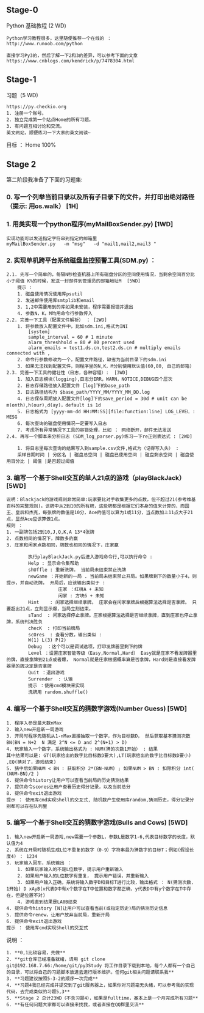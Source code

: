 ## Stage-0
Python 基础教程 (2 WD)

    Python学习教程很多，这里随便推荐一个在线的 ：
    http://www.runoob.com/python

    直接学习Py3的，然后了解一下2和3的差异，可以参考下面的文章
    https://www.cnblogs.com/kendrick/p/7478304.html


## Stage-1 
习题（5 WD)

    https://py.checkio.org
    1. 注册一个账号。
    2. 独立完成第一个站点Home的所有习题。
    3. 有问题互相讨论和交流。
    英文网站，顺便练习一下大家的英文阅读~
    
目标 ： Home 100%
     

## Stage 2
第二阶段我准备了下面的习题集:

### 0. 写一个列举当前目录以及所有子目录下的文件，并打印出绝对路径 （提示: 用os.walk）   [1H]

### 1. 用类实现一个python程序(myMailBoxSender.py) [1WD]        
    实现功能可以发送指定字符串到指定的邮箱里 
    myMailBoxSender.py   -m "msg"   -d "mail1,mail2,mail3 "

### 2. 实现单机跨平台系统磁盘监控预警工具(SDM.py) ：
    2.1. 先写一个简单的，每隔N秒检查机器上所有磁盘分区的空间使用情况，当剩余空间百分比小于阈值 K%的时候，发送一封邮件到管理员的邮箱地址M  [5WD]
        提示 :
        1. 磁盘使用情况使用库psutil
        2. 发送邮件使用库smtplib和email
        3. 1,2中需要用到的库如果未安装，程序需要报错并退出
        4. 参数N，K，M均用命令行参数传入
    2.2. 完善一下工具（配置文件解析） ： [2WD]
        1. 将参数放入配置文件中，比如sdm.ini,格式为INI 
            [system]
            sample_interval = 60 # 1 minute
            alarm_threshhold = 80 # 80 percent used
            alarm_emails = test1.ds.cn,test2.ds.cn # multiply emails connected with ,
        2. 命令行参数修改为一个，配置文件路径，缺省为当前目录下的sdm.ini
        3. 如果无法找到配置文件，则程序里的N,K，M分别使用默认值(60,80, 自己的邮箱)
    2.3. 完善一下工具的健壮性（日志，各种容错）:  [3WD]
        1. 加入日志模块(logging),日志分ERR，WARN，NOTICE,DEBUG四个层次
        2. 日志存储路径放入配置文件 [log]下的base_path
        3. 日志路径结构为 $base_path/YYYY_MM/YYYY_MM_DD.log
        4. 日志保存周期放入配置文件[log]下的save_period = 30d # unit can be m(onth),h(our),d(ay)，default is 1d
        5. 日志格式为 [yyyy-mm-dd HH:MM:SS][file:function:line] LOG_LEVEL : MESG
        6. 每次查询的磁盘使用情况一定要写入日志
        7. 考虑所有异常情况下工具的容错处理，比如 ： 网络断开，邮件无法发送
    2.4. 再写一个脚本来分析日志 (SDM_log_parser.py)练习一下re正则表达式 : [2WD]
     
        1. 将日志里每次查询的结果写入到sample.csv文件,格式为（记得写入头） : 
        采样日期时间 | 分区名 | 磁盘总空间 | 磁盘已使用空间 | 磁盘剩余空间 | 磁盘使用百分比 | 阈值 |是否超过阈值



### 3.  编写一个基于Shell交互的单人21点的游戏（playBlackJack）[5WD]

    说明：Blackjack的游戏规则非常简单:玩家要比对手收集更多的点数，但不超过21(参考维基百科的完整规则)。该牌中从2到10的所有牌，这些牌都是根据它们本身的值来计算的，而国王、皇后和杰克，每张牌的数值是10分，Ace的值可以算为1或11分，当点数加上11点大于21点，显然Ace应该算做1点。
    规则 ：
    1. 一副牌包括2到10,J,Q,K,A 13*4张牌   
    2. 点数相同的情况下，牌数多的赢
    3. 庄家和闲家点数相同，牌数也相同的情况下，庄家赢
            
            执行playBlackJack.py后进入游戏命令行,可以执行命令 :
            Help : 显示命令集帮助
            shUffle : 重新洗牌。 当前局未结束禁止洗牌
            newGame ：开始新的一局 . 当前局未结束禁止开局。如果牌剩下的数量小于4，则提示，并自动洗牌。 开局后，应该输出类似于 : 
                       庄家 ：红桃A + 未知
                       闲家 : 方块6 + 未知
            Hint    : 闲家选择继续拿牌。 庄家会在闲家拿牌后根据算法选择是否拿牌。 只要超出21点，立刻显示爆，当局立刻结束。
            sTand  : 闲家选择停止拿牌。庄家根据算法选择是否继续拿牌，直到庄家也停止拿牌，系统判决胜负
            checK  : 打印当前牌局
            scOres  : 查看分数，输出类似 : 
            W(1) L(3) P(2)
            Debug  ：这个可以是调试选项，打印发牌器里剩下的牌
            Level ：设置庄家智能等级（Easy,Normal,Hard） Easy就是庄家不看发牌器里的牌，直接拿牌到21点或者爆， Normal就是庄家根据概率算是否拿牌，Hard则是直接看发牌器里的牌决定是否拿牌
            Quit ：退出游戏
            Surrender  : 认输
            提示 ：使用cmd模块来实现
            洗牌用 random.shuffle()


### 4. 编写一个基于Shell交互的猜数字游戏(Number Guess) [5WD]

    1. 程序入参是最大数nMax
    2. 输入new开启新一局游戏
    3. 开局时程序先随机从1-nMax直接抽取一个数字，作为目标数D， 然后获取基本猜测次数 BN(BN = N+2  N 满足 2^N <= D and 2^(N+1) > D)
    4. 玩家输入一个数字，系统输出格式为 : NUM(猜的次数1开始） : 结果
    其中结果可以是: GT(玩家给出的数字比目标数D要大),LT(玩家给出的数字比目标数D要小) ,EQ(猜对了，游戏结束)
    5. 猜中后如果NUM < BN : 获取积分 2*(BN-NUM) ; 如果NUM > BN : 扣除积分 int( (NUM-BN)/2 )
    6. 提供命令history让用户可以查看当前局的历史猜测结果
    7. 提供命令scores让用户查看历史得分记录，以及当前总分
    8. 提供命令exit退出游戏
    提示 ： 使用库cmd实现Shell的交互式, 随机数产生使用库random,猜测历史，得分记录分别都可以存在队列里

### 5. 编写一个基于Shell交互的猜数字游戏(Bulls and Cows) [5WD]
   
    1. 输入new开启新一局游戏,new需要一个参数L，参数L是数字1-6,代表目标数字的长度，默认值为4
    2. 系统在开局时随机生成L位不重复的数字（0-9）字符串最为猜数字的目标T；例如(假设长度4) ： 1234
    3. 玩家输入回车，系统输出 ：
        1. 如果玩家输入的不是L位数字，提示用户重新输入
        2. 如果用户输入的L位数字有重复， 提示用户错误，并重新输入
        3. 如果用户输入正确，系统将输入数字D和目标T进行比较，输出格式 ： N(猜测次数，1开始) D xAyB(x代表D中有x个数字在T中位置和数字都正确，y代表D中有y个数字在T中存在，但是位置不对)
        4. 游戏直到结果是LA0B结束
    4. 提供命令history [N]让用户可以查看当前(或指定历史)局的猜测历史信息
    5. 提供命令renew，让用户放弃当前局，重新开局
    6. 提供命令exit退出游戏
    提示 ： 使用库cmd实现Shell的交互式 

 说明 ： 

    1. **0,1比较容易，先做**
    2. **git仓库已经准备就绪，请用 git clone git@192.168.7.66:/home/git/py3Study 将工作目录下载到本地，每个人都有一个自己的目录，可以将自己的习题脚本放进去进行版本维护。任何git相关问题请联系我**
    3. **习题建议按照5-3-2的顺序一次完成**
    4. **习题4我已经完成并提交到了git服务器上，如果你对习题毫无头绪，可以参考我的实现代码，去完成类似的习题5,3**
    5. **Stage 2 总计23WD（不含习题4），如果是fulltime，基本上是一个月完成所有习题**
    6. **有任何问题大家都可以直接来找我，或者直接在QQ群里交流**

